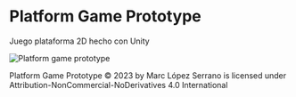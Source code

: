 # Platform Game Prototype
 Juego plataforma 2D hecho con Unity


![Platform game prototype](https://github.com/MarcLopezS/Platform-Game-Prototype/assets/88272783/e07d7cb6-2a84-45fd-b617-b9380e3a7f29)



 Platform Game Prototype © 2023 by Marc López Serrano is licensed under Attribution-NonCommercial-NoDerivatives 4.0 International

